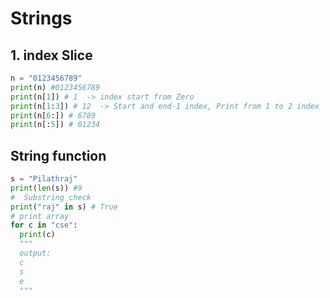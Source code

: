 # Strings
## 1. index Slice
```python
n = "0123456789"
print(n) #0123456789
print(n[1]) # 1  -> index start from Zero
print(n[1:3]) # 12  -> Start and end-1 index, Print from 1 to 2 index 
print(n[6:]) # 6789
print(n[:5]) # 01234
```
## String function
```python
s = "Pilathraj"
print(len(s)) #9
#  Substring check
print("raj" in s) # True
# print array 
for c in "cse":
  print(c)  
  """ 
  output:
  c
  s
  e
  """
```
